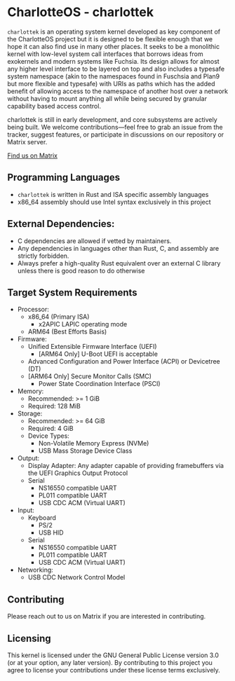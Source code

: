 # CharlotteOS - charlottek

`charlottek` is an operating system kernel developed as key component of the CharlotteOS project but it is designed to be flexible enough that we hope it can also find use in many other places. It seeks to be a monolithic kernel with low-level system call interfaces that borrows ideas from exokernels and modern systems like Fuchsia. Its design allows for almost any higher level interface to be layered on top and also includes a typesafe system namespace (akin to the namespaces found in Fuschsia and Plan9 but more flexible and typesafe) with URIs as paths which has the added benefit of allowing access to the namespace of another host over a network without having to mount anything all while being secured by granular capability based access control.

charlottek is still in early development, and core subsystems are actively being built. We welcome contributions—feel free to grab an issue from the tracker, suggest features, or participate in discussions on our repository or Matrix server.


[Find us on Matrix](https://matrix.to/#/#charlotteos:matrix.org)

## Programming Languages
- `charlottek` is written in Rust and ISA specific assembly languages
- x86_64 assembly should use Intel syntax exclusively in this project

## External Dependencies:
- C dependencies are allowed if vetted by maintainers.
- Any dependencies in languages other than Rust, C, and assembly are strictly forbidden.
- Always prefer a high-quality Rust equivalent over an external C library unless there is good
  reason to do otherwise

## Target System Requirements
- Processor:
  - x86_64 (Primary ISA)
    - x2APIC LAPIC operating mode
  - ARM64 (Best Efforts Basis)
- Firmware:
  - Unified Extensible Firmware Interface (UEFI)
    - [ARM64 Only] U-Boot UEFI is acceptable
  - Advanced Configuration and Power Interface (ACPI) or Devicetree (DT)
  - [ARM64 Only] Secure Monitor Calls (SMC)
    - Power State Coordination Interface (PSCI)
- Memory:
  - Recommended: >= 1 GiB
  - Required: 128 MiB
- Storage:
  - Recommended: >= 64 GiB
  - Required: 4 GiB
  - Device Types:
    - Non-Volatile Memory Express (NVMe)
    - USB Mass Storage Device Class
- Output:
  - Display Adapter: Any adapter capable of providing framebuffers via the UEFI Graphics Output Protocol
  - Serial
    - NS16550 compatible UART
    - PL011 compatible UART
    - USB CDC ACM (Virtual UART)
- Input:
  - Keyboard
    - PS/2
    - USB HID
  - Serial
    - NS16550 compatible UART
    - PL011 compatible UART
    - USB CDC ACM (Virtual UART)
- Networking:
  - USB CDC Network Control Model

## Contributing

Please reach out to us on Matrix if you are interested in contributing.

## Licensing
This kernel is licensed under the GNU General Public License version 3.0 (or at your option, any later version).
By contributing to this project you agree to license your contributions under these license terms exclusively.
